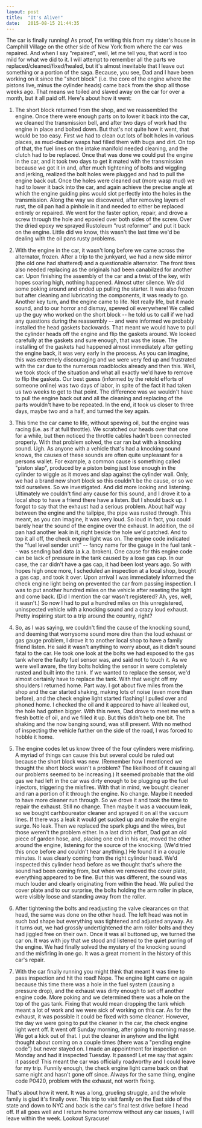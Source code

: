 ```yaml
---
layout: post
title:  "It's Alive!"
date:   2015-08-15 21:44:35
---
```


The car is finally running! As proof, I'm writing this from my sister's house in Camphill Village on the other side of New York from where the car was repaired. And when I say "repaired", well, let me tell you, that word is too mild for what we did to it. I will attempt to remember all the parts we replaced/cleaned/fixed/healed, but it's almost inevitable that I leave out something or a portion of the saga. Because, you see, Dad and I have been working on it since the "short block" (i.e. the core of the engine where the pistons live, minus the cylinder heads) came back from the shop all those weeks ago. That means we toiled and slaved away on the car for over a month, but it all paid off. Here's about how it went:

 1. The short block returned from the shop, and we reassembled the engine. Once there were enough parts on to lower it back into the car, we cleaned the transmission bell, and after two days of work had the engine in place and bolted down. But that's not quite how it went, that would be too easy. First we had to clean out lots of bolt holes in various places, as mud-dauber wasps had filled them with bugs and dirt. On top of that, the fuel lines on the intake manifold needed cleaning, and the clutch had to be replaced. Once that was done we could put the engine in the car, and it took two days to get it mated with the transmission because we got it in and, after much tightening of bolts and wiggling and jerking, realized the bolt holes were plugged and had to pull the engine back out. Once the holes were cleaned out (more wasp mud) we had to lower it back into the car, and again achieve the precise angle at which the engine guiding pins would slot perfectly into the holes in the transmission. Along the way we discovered, after removing layers of rust, the oil pan had a pinhole in it and needed to either be replaced entirely or repaired. We went for the faster option, repair, and drove a screw through the hole and epoxied over both sides of the screw. Over the dried epoxy we sprayed Rustoleum "rust reformer" and put it back on the engine. Little did we know, this wasn't the last time we'd be dealing with the oil pans rusty problems.

 2. With the engine in the car, it wasn't long before we came across the alternator, frozen. After a trip to the junkyard, we had a new side mirror (the old one had shattered) and a questionable alternator. The front tires also needed replacing as the originals had been canabilzed for another car. Upon finishing the assembly of the car and a twist of the key, with hopes soaring high, nothing happened. Almost utter silence. We did some poking around and ended up pulling the starter. It was also frozen but after cleaning and lubricating the components, it was ready to go. Another key turn, and the engine came to life. Not really life, but it made sound, and to our horror and dismay, spewed oil everywhere! We called up the guy who worked on the short block -- he told us to call if we had any questions during the reassembly -- and were informed we probably installed the head gaskets backwards. That meant we would have to pull the cylinder heads off the engine and flip the gaskets around. We looked carefully at the gaskets and sure enough, that was the issue. The installing of the gaskets had happened almost immediately after getting the engine back, it was very early in the process. As you can imagine, this was extremely discouraging and we were very fed up and frustrated with the car due to the numerous roadblocks already and then this. Well, we took stock of the situation and what all exactly we'd have to remove to flip the gaskets. Our best guess (informed by the retold efforts of someone online) was two days of labor, in spite of the fact it had taken us two weeks to get to that point. The difference was we wouldn't have to pull the engine back out and all the cleaning and replacing of the parts wouldn't have to be repeated. In the end, it took us closer to three days, maybe two and a half, and turned the key again.

 3. This time the car came to life, without spewing oil, but the engine was racing (i.e. as if at full throttle). We scratched our heads over that one for a while, but then noticed the throttle cables hadn't been connected properly. With that problem solved, the car ran but with a knocking sound. Ugh. As anyone with a vehicle that's had a knocking sound knows, the causes of these sounds are often quite unpleasant for a persons wallet. For example, a common cause is something called "piston slap", produced by a piston being just lose enough in the cylinder to wiggle as it moves and slap against the cylinder wall. Only, we had a brand new short block so this couldn't be the cause, or so we told ourselves. So we investigated. And did more looking and listening. Ultimately we couldn't find any cause for this sound, and I drove it to a local shop to have a friend there have a listen. But I should back up. I forgot to say that the exhaust had a serious problem. About half way between the engine and the tailpipe, the pipe was rusted through. This meant, as you can imagine, it was very loud. So loud in fact, you could barely hear the sound of the engine over the exhaust. In addition, the oil pan had another leak in it, right beside the hole we'd patched. And to top it all off, the check engine light was on. The engine code indicated the "fuel level sender unit" -- fancy name for the gauge in the fuel tank -- was sending bad data (a.k.a. broken). One cause for this engine code can be lack of pressure in the tank caused by a lose gas cap. In our case, the car didn't have a gas cap, it had been lost years ago. So with hopes high once more, I scheduled an inspection at a local shop, bought a gas cap, and took it over. Upon arrival I was immediately informed the check engine light being on prevented the car from passing inspection. I was to put another hundred miles on the vehicle after reseting the light and come back. (Did I mention the car wasn't registered? Ah, yes, well, it wasn't.) So now I had to put a hundred miles on this unregistered, uninspected vehicle with a knocking sound and a crazy loud exhaust. Pretty inspiring start to a trip around the country, right?

 4. So, as I was saying, we couldn't find the cause of the knocking sound, and deeming that worrysome sound more dire than the loud exhaust or gas gauge problem, I drove it to another local shop to have a family friend listen. He said it wasn't anything to worry about, as it didn't sound fatal to the car. He took one look at the bolts we had exposed to the gas tank where the faulty fuel sensor was, and said not to touch it. As we were well aware, the tiny bolts holding the sensor in were completely rusted and built into the tank. If we wanted to replace the sensor, we'd almost certainly have to replace the tank. With that weight off my shoulders I returned home. Part way. I got about five miles from the shop and the car started shaking, making lots of noise (even more than before), and the check engine light started flashing! I pulled over and phoned home. I checked the oil and it appeared to have all leaked out, the hole had gotten bigger. With this news, Dad drove to meet me with a fresh bottle of oil, and we filled it up. But this didn't help one bit. The shaking and the now banging sound, was still present. With no method of inspecting the vehicle further on the side of the road, I was forced to hobble it home.

 5. The engine codes let us know three of the four cylinders were misfiring. A myriad of things can cause this but several could be ruled out because the short block was new. (Remember how I mentioned we thought the short block wasn't a problem? The likelihood of it causing all our problems seemed to be increasing.) It seemed probable that the old gas we had left in the car was dirty enough to be plugging up the fuel injectors, triggering the misfires. With that in mind, we bought cleaner and ran a portion of it through the engine. No change. Maybe it needed to have more cleaner run through. So we drove it and took the time to repair the exhaust. Still no change. Then maybe it was a vaccuum leak, so we bought carhboureator cleaner and sprayed it on all the vacuum lines. If there was a leak it would get sucked up and make the engine surge. No leak. Then we replaced the spark plugs and the wires, but those weren't the problem either. In a last ditch effort, Dad got an old piece of garden hose, and, placing one end in his ear, moved the other around the engine, listening for the source of the knocking. (We'd tried this once before and couldn't hear anything.) He found it in a couple minutes. It was clearly coming from the right cylinder head. We'd inspected this cylinder head before as we thought that's where the sound had been coming from, but when we removed the cover plate, everything appeared to be fine. But this was different, the sound was much louder and clearly originating from within the head. We pulled the cover plate and to our surprise, the bolts holding the arm roller in place, were visibly loose and standing away from the roller.

 6. After tightening the bolts and readjusting the valve clearances on that head, the same was done on the other head. The left head was not in such bad shape but everything was tightened and adjusted anyway. As it turns out, we had grossly undertightened the arm roller bolts and they had jiggled free on their own. Once it was all buttoned up, we turned the car on. It was with joy that we stood and listened to the quiet purring of the engine. We had finally solved the mystery of the knocking sound and the misfiring in one go. It was a great moment in the history of this car's repair.

 7. With the car finally running you might think that meant it was time to pass inspection and hit the road! Nope. The engine light came on again because this time there was a hole in the fuel system (causing a pressure drop), and the exhaust was dirty enough to set off another engine code. More poking and we determined there was a hole on the top of the gas tank. Fixing that would mean dropping the tank which meant a lot of work and we were sick of working on this car. As for the exhaust, it was possible it could be fixed with some cleaner. However, the day we were going to put the cleaner in the car, the check engine light went off. It went off Sunday morning, after going to morning masse. We got a kick out of that. I put the cleaner in anyhow and the light thought about coming on a couple times (there was a "pending engine code") but never stayed on. I made an appointment for inspection on Monday and had it inspected Tuesday. It passed! Let me say that again: it passed! This meant the car was officially roadworthy and I could leave for my trip. Funnily enough, the check engine light came back on that same night and hasn't gone off since. Always for the same thing, engine code P0420, problem with the exhaust, not worth fixing.

That's about how it went. It was a long, grueling struggle, and the whole family is glad it's finally over. This trip to visit family on the East side of the state and down to NYC and back is the car's final test drive before I head off. If all goes well and I return home tomorrow without any car issues, I will leave within the week. Lookout Syracuse!
